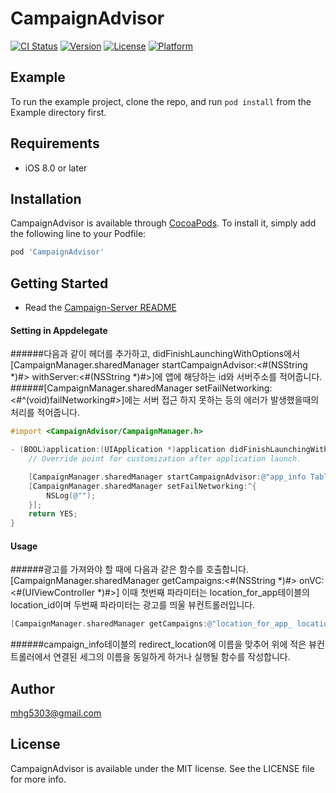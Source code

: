 # CampaignAdvisor

[![CI Status](http://img.shields.io/travis/mhg5303@gmail.com/CampaignAdvisor.svg?style=flat)](https://travis-ci.org/mhg5303@gmail.com/CampaignAdvisor)
[![Version](https://img.shields.io/cocoapods/v/CampaignAdvisor.svg?style=flat)](http://cocoapods.org/pods/CampaignAdvisor)
[![License](https://img.shields.io/cocoapods/l/CampaignAdvisor.svg?style=flat)](http://cocoapods.org/pods/CampaignAdvisor)
[![Platform](https://img.shields.io/cocoapods/p/CampaignAdvisor.svg?style=flat)](http://cocoapods.org/pods/CampaignAdvisor)

## Example

To run the example project, clone the repo, and run `pod install` from the Example directory first.

## Requirements

- iOS 8.0 or later

## Installation

CampaignAdvisor is available through [CocoaPods](http://cocoapods.org). To install
it, simply add the following line to your Podfile:

```ruby
pod 'CampaignAdvisor'
```

## Getting Started

- Read the [Campaign-Server README](https://github.com/GamePlatform/Campaign-Server)

#### Setting in Appdelegate

######다음과 같이 헤더를 추가하고, didFinishLaunchingWithOptions에서 [CampaignManager.sharedManager startCampaignAdvisor:<#(NSString *)#> withServer:<#(NSString *)#>]에 앱에 해당하는 id와 서버주소를 적어줍니다.
######[CampaignManager.sharedManager setFailNetworking:<#^(void)failNetworking#>]에는 서버 접근 하지 못하는 등의 에러가 발생했을때의 처리를 적어줍니다.

```objective-c
#import <CampaignAdvisor/CampaignManager.h>

- (BOOL)application:(UIApplication *)application didFinishLaunchingWithOptions:(NSDictionary *)launchOptions {
	// Override point for customization after application launch.

	[CampaignManager.sharedManager startCampaignAdvisor:@"app_info Table's id" withServer:@"http://url"];
	[CampaignManager.sharedManager setFailNetworking:^{
		NSLog(@"");
	}];
	return YES;
}
```
#### Usage

######광고를 가져와야 할 때에 다음과 같은 함수를 호출합니다. [CampaignManager.sharedManager getCampaigns:<#(NSString *)#> onVC:<#(UIViewController *)#>] 이때 첫번째 파라미터는 location_for_app테이블의 location_id이며 두번째 파라미터는 광고를 띄울 뷰컨트롤러입니다.

```objective-c
[CampaignManager.sharedManager getCampaigns:@"location_for_app_ location_id" onVC:viewController];
```

######campaign_info테이블의 redirect_location에 이름을 맞추어 위에 적은 뷰컨트롤러에서 연결된 세그의 이름을 동일하게 하거나 실행될 함수를 작성합니다.

## Author

mhg5303@gmail.com

## License

CampaignAdvisor is available under the MIT license. See the LICENSE file for more info.

